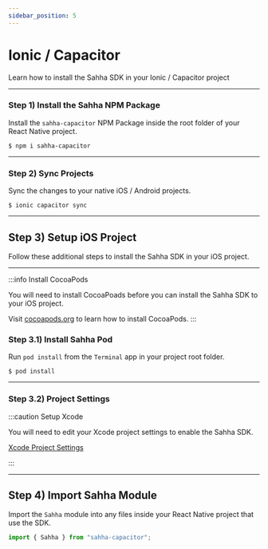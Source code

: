 ```yaml
---
sidebar_position: 5
---
```


# Ionic / Capacitor

Learn how to install the Sahha SDK in your Ionic / Capacitor project

---

### Step 1) Install the Sahha NPM Package

Install the `sahha-capacitor` NPM Package inside the root folder of your React Native project.

```Text title=Terminal
$ npm i sahha-capacitor
```

***

### Step 2) Sync Projects

Sync the changes to your native iOS / Android projects.

```Text title=Terminal
$ ionic capacitor sync
```

***

## Step 3) Setup iOS Project

Follow these additional steps to install the Sahha SDK in your iOS project.

***

:::info Install CocoaPods

You will need to install CocoaPoads before you can install the Sahha SDK to your iOS project. 

Visit <a href="https://cocoapods.org/https://cocoapods.org/" target="_blank">cocoapods.org</a> to learn how to install CocoaPods.
:::

### Step 3.1) Install Sahha Pod

Run `pod install` from the `Terminal` app in your project root folder.

```Text Terminal
$ pod install
```

***

### Step 3.2) Project Settings

:::caution Setup Xcode

You will need to edit your Xcode project settings to enable the Sahha SDK.

[Xcode Project Settings](./ios#step-3-edit-project)

:::

***

## Step 4) Import Sahha Module

Import the `Sahha` module into any files inside your React Native project that use the SDK.

```javascript title=MyReactApp.js
import { Sahha } from "sahha-capacitor";
```